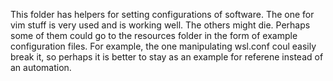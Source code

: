 This folder has helpers for setting configurations of software.
The one for vim stuff is very used and is working well. The others
might die. Perhaps some of them could go to the resources folder
in the form of example configuration files. For example, the one
manipulating wsl.conf coul easily break it, so perhaps it is better
to stay as an example for referene instead of an automation.
